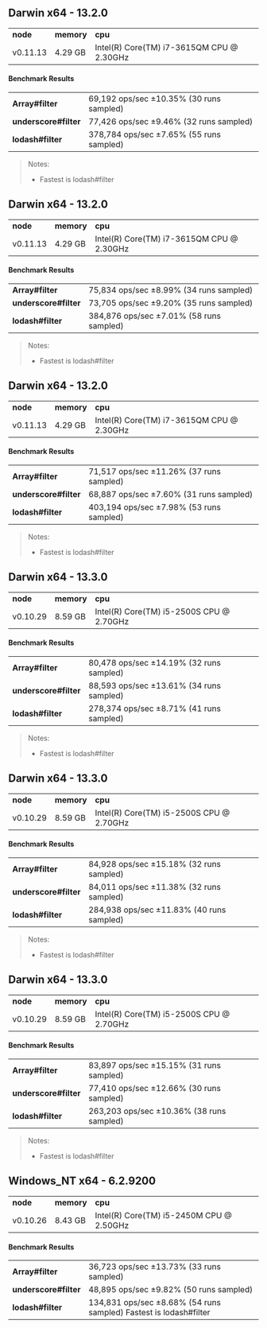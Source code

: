 Darwin x64 - 13.2.0
-----

<table><tr><td><b>node</b></td><td><b>memory</b></td><td><b>cpu</b></td></tr><tr><td>v0.11.13</td><td>4.29 GB</td><td>Intel(R) Core(TM) i7-3615QM CPU @ 2.30GHz</td></tr></table>

#### Benchmark Results ####

<table><tr><td><b>Array#filter</b></td><td>69,192 ops/sec ±10.35% (30 runs sampled)
</td></tr><tr><td><b>underscore#filter</b></td><td>77,426 ops/sec ±9.46% (32 runs sampled)
</td></tr><tr><td><b>lodash#filter</b></td><td>378,784 ops/sec ±7.65% (55 runs sampled)
</td></tr></table>

> Notes:
> - Fastest is lodash#filter


Darwin x64 - 13.2.0
-----

<table><tr><td><b>node</b></td><td><b>memory</b></td><td><b>cpu</b></td></tr><tr><td>v0.11.13</td><td>4.29 GB</td><td>Intel(R) Core(TM) i7-3615QM CPU @ 2.30GHz</td></tr></table>

#### Benchmark Results ####

<table><tr><td><b>Array#filter</b></td><td>75,834 ops/sec ±8.99% (34 runs sampled)
</td></tr><tr><td><b>underscore#filter</b></td><td>73,705 ops/sec ±9.20% (35 runs sampled)
</td></tr><tr><td><b>lodash#filter</b></td><td>384,876 ops/sec ±7.01% (58 runs sampled)
</td></tr></table>

> Notes:
> - Fastest is lodash#filter


Darwin x64 - 13.2.0
-----

<table><tr><td><b>node</b></td><td><b>memory</b></td><td><b>cpu</b></td></tr><tr><td>v0.11.13</td><td>4.29 GB</td><td>Intel(R) Core(TM) i7-3615QM CPU @ 2.30GHz</td></tr></table>

#### Benchmark Results ####

<table><tr><td><b>Array#filter</b></td><td>71,517 ops/sec ±11.26% (37 runs sampled)
</td></tr><tr><td><b>underscore#filter</b></td><td>68,887 ops/sec ±7.60% (31 runs sampled)
</td></tr><tr><td><b>lodash#filter</b></td><td>403,194 ops/sec ±7.98% (53 runs sampled)
</td></tr></table>

> Notes:
> - Fastest is lodash#filter


Darwin x64 - 13.3.0
-----

<table><tr><td><b>node</b></td><td><b>memory</b></td><td><b>cpu</b></td></tr><tr><td>v0.10.29</td><td>8.59 GB</td><td>Intel(R) Core(TM) i5-2500S CPU @ 2.70GHz</td></tr></table>

#### Benchmark Results ####

<table><tr><td><b>Array#filter</b></td><td>80,478 ops/sec ±14.19% (32 runs sampled)
</td></tr><tr><td><b>underscore#filter</b></td><td>88,593 ops/sec ±13.61% (34 runs sampled)
</td></tr><tr><td><b>lodash#filter</b></td><td>278,374 ops/sec ±8.71% (41 runs sampled)
</td></tr></table>

> Notes:
> - Fastest is lodash#filter


Darwin x64 - 13.3.0
-----

<table><tr><td><b>node</b></td><td><b>memory</b></td><td><b>cpu</b></td></tr><tr><td>v0.10.29</td><td>8.59 GB</td><td>Intel(R) Core(TM) i5-2500S CPU @ 2.70GHz</td></tr></table>

#### Benchmark Results ####

<table><tr><td><b>Array#filter</b></td><td>84,928 ops/sec ±15.18% (32 runs sampled)
</td></tr><tr><td><b>underscore#filter</b></td><td>84,011 ops/sec ±11.38% (32 runs sampled)
</td></tr><tr><td><b>lodash#filter</b></td><td>284,938 ops/sec ±11.83% (40 runs sampled)
</td></tr></table>

> Notes:
> - Fastest is lodash#filter


Darwin x64 - 13.3.0
-----

<table><tr><td><b>node</b></td><td><b>memory</b></td><td><b>cpu</b></td></tr><tr><td>v0.10.29</td><td>8.59 GB</td><td>Intel(R) Core(TM) i5-2500S CPU @ 2.70GHz</td></tr></table>

#### Benchmark Results ####

<table><tr><td><b>Array#filter</b></td><td>83,897 ops/sec ±15.15% (31 runs sampled)
</td></tr><tr><td><b>underscore#filter</b></td><td>77,410 ops/sec ±12.66% (30 runs sampled)
</td></tr><tr><td><b>lodash#filter</b></td><td>263,203 ops/sec ±10.36% (38 runs sampled)
</td></tr></table>

> Notes:
> - Fastest is lodash#filter


Windows_NT x64 - 6.2.9200
-----

<table><tr><td><b>node</b></td><td><b>memory</b></td><td><b>cpu</b></td></tr><tr><td>v0.10.26</td><td>8.43 GB</td><td>Intel(R) Core(TM) i5-2450M CPU @ 2.50GHz</td></tr></table>

#### Benchmark Results ####

<table><tr><td><b>Array#filter</b></td><td>36,723 ops/sec ±13.73% (33 runs sampled)
</td></tr><tr><td><b>underscore#filter</b></td><td>48,895 ops/sec ±9.82% (50 runs sampled)
</td></tr><tr><td><b>lodash#filter</b></td><td>134,831 ops/sec ±8.68% (54 runs sampled)
Fastest is lodash#filter
</td></tr>

